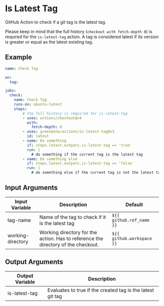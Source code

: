 # Is Latest Tag

GitHub Action to check if a git tag is the latest tag.

Please keep in mind that the full history (`checkout with fetch-depth 0`) is
required for the `is-latest-tag` action. A tag is considered latest if its
version is greater or equal as the latest existing tag.

## Example

```yml
name: Check Tag

on:
  tag:

jobs:
  check:
    name: Check Tag
    runs-on: ubuntu-latest
    steps:
        # the full history is required for is-latest-tag
        - uses: actions/checkout@v4
          with:
            fetch-depth: 0
        - uses: greenbone/actions/is-latest-tag@v3
          id: latest
        - name: Do something
          if: steps.latest.outputs.is-latest-tag == 'true'
          run: |
            # do something if the current tag is the latest tag
        - name: Do something else
          if: steps.latest.outputs.is-latest-tag == 'false'
          run: |
            # do something else if the current tag is not the latest tag
```

## Input Arguments

| Input Variable    | Description                                                                       | Default                   |
| ----------------- | --------------------------------------------------------------------------------- | ------------------------- |
| tag-name          | Name of the tag to check if it is the latest tag                                  | `${{ github.ref_name }}`  |
| working-directory | Working directory for the action. Has to reference the directory of the checkout. | `${{ github.workspace }}` |

## Output Arguments

| Output Variable | Description                                                |
| --------------- | ---------------------------------------------------------- |
| is-latest-tag   | Evaluates to true if the created tag is the latest git tag |
